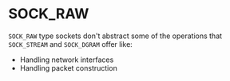 # SOCK_RAW

`SOCK_RAW` type sockets don't abstract some of the operations that `SOCK_STREAM` and `SOCK_DGRAM` offer like:
* Handling network interfaces
* Handling packet construction
